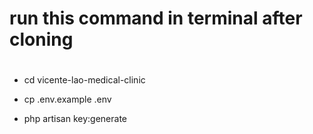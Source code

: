 # run this command in terminal after cloning
# 

- cd vicente-lao-medical-clinic

- cp .env.example .env

- php artisan key:generate